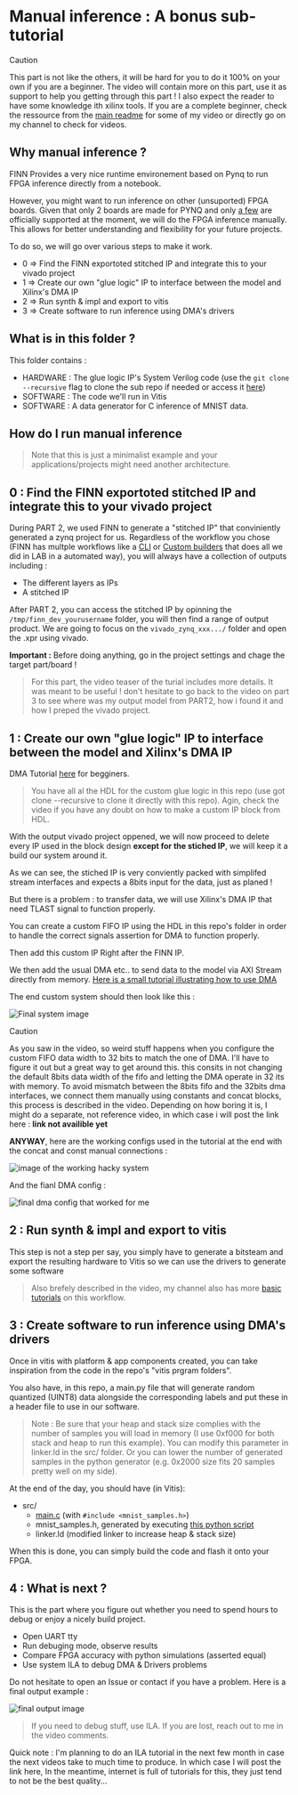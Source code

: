 # Manual inference : A bonus sub-tutorial

> [!CAUTION]
> This part is not like the others, it will be hard for you to do it 100% on your own if you are a beginner. The video will contain more on this part, use it as support to help you getting through this part ! I also expect the reader to have some knowledge ith xilinx tools. If you are a complete beginner, check the ressource from the [main readme](../README.md) for some of my video or directly go on my channel to check for videos.

## Why manual inference ?

FINN Provides a very nice runtime environement based on Pynq to run FPGA inference directly from a notebook.

However, you might want to run inference on other (unsuported) FPGA boards. Given that only 2 boards are made for PYNQ and only [a few](http://www.pynq.io/boards.html) are officially supported at the moment, we will do the FPGA inference manually.
This allows for better understanding and flexibility for your future projects.

To do so, we will go over various steps to make it work.

- 0 => Find the FINN exportoted stitched IP and integrate this to your vivado project
- 1 => Create our own "glue logic" IP to interface between the model and Xilinx's DMA IP
- 2 => Run synth & impl and export to vitis
- 3 => Create software to run inference using DMA's drivers

## What is in this folder ?

This folder contains :

- HARDWARE : The glue logic IP's System Verilog code (use  the ```git clone --recursive``` flag to clone the sub repo if needed or access it [here](https://github.com/0BAB1/Axi-Stream-FIFO-for-FINN))
- SOFTWARE : The code we'll run in Vitis
- SOFTWARE : A data generator for C inference of MNIST data.

## How do I run manual inference

> Note that this is just a minimalist example and your applications/projects might need another architecture.

## 0 : Find the FINN exportoted stitched IP and integrate this to your vivado project

During PART 2, we used FINN to generate a "stitched IP" that conviniently generated a zynq project for us. Regardless of the workflow you chose (FINN has multple workflows like a [CLI](https://finn.readthedocs.io/en/latest/command_line.html) or [Custom builders](https://finn.readthedocs.io/en/latest/command_line.html) that does all we did in LAB in a automated way), you will always have a collection of outputs including :

- The different layers as IPs
- A stitched IP

After PART 2, you can access the stitched IP by opinning the ```/tmp/finn_dev_yourusername``` folder, you will then find a range of output product.
We are going to focus on the ```vivado_zynq_xxx.../``` folder and open the .xpr using vivado.

**Important :** Before doing anything, go in the project settings and chage the target part/board !

> For this part, the video teaser of the turial includes more details. It was meant to be useful ! don't hesitate to go back to the video on part 3 to see where was my output model from PART2, how i found it and how I preped the vivado project.

## 1 : Create our own "glue logic" IP to interface between the model and Xilinx's DMA IP

DMA Tutorial [here](https://www.youtube.com/watch?v=aySO9jCKj9g) for begginers.

> You have all al the HDL for the custom glue logic in this repo (use got clone --recursive to clone it directly with this repo). Agin, check the video if you have any doubt on how to make a custom IP block from HDL.

With the output vivado project oppened, we will now proceed to delete every IP used in the block design **except for the stiched IP**, we will keep it a build our system around it.

As we can see, the stiched IP is very conviently packed with simplifed stream interfaces and expects a 8bits input for the data, just as planed !

But there is a problem : to transfer data, we will use Xilinx's DMA IP that need TLAST signal to function properly.

You can create a custom FIFO IP using the HDL in this repo's folder in order to handle the correct signals assertion for DMA to function properly.

Then add this custom IP Right after the FINN IP.

We then add the usual DMA etc.. to send data to the model via AXI Stream directly from memory. [Here is a small tutorial illustrating how to use DMA](https://www.youtube.com/watch?v=aySO9jCKj9g)

The end custom system should then look like this :

![Final system image](./final_custom_system.png)

> [!CAUTION]
> As you saw in the video, so weird stuff happens when you configure the custom FIFO data width to 32 bits to match the one of DMA. I'll have to figure it out but a great way to get around this.
> this consits in not changing the default 8bits data width of the fifo and letting the DMA operate in 32 its with memory.
> To avoid mismatch between the 8bits fifo and the 32bits dma interfaces, we connect them manually using constants and concat blocks, this process is
> described in the video. Depending on how boring it is, I might do a separate, not reference video, in which case i will post the link here : **link not availible yet**

**ANYWAY**, here are the working configs used in the tutorial at the end with the concat and const manual connections :

![image of the working hacky system](hack_bug.png)

And the fianl DMA config :

![final dma config that worked for me](working_dma_config.png)

## 2 : Run synth & impl and export to vitis

This step is not a step per say, you simply have to generate a bitsteam and export the resulting hardware to Vitis so we can use the drivers to generate some software

> Also brefely described in the video, my channel also has more [basic tutorials](https://www.youtube.com/watch?v=zJJTxOT37K4) on this workflow.

## 3 : Create software to run inference using DMA's drivers

Once in vitis with platform & app components created, you can take inspiration from the code in the repo's "vitis prgram folders".

You also have, in this repo, a main.py file that will generate random quantized (UINT8) data alongside the corresponding labels and put these in a header file to use in our software.

> Note : Be sure that your heap and stack size complies with the number of samples you will load in memory (I use 0xf000 for both stack and heap to run this example). You can modify this parameter in linker.ld in the src/ folder. Or you can lower the number of generated samples in the python generator (e.g. 0x2000 size fits 20 samples pretty well on my side).

At the end of the day, you should have (in Vitis):

- src/
  - [main.c](./vitis_software/main.c) (with ```#include <mnist_samples.h>```)
  - mnist_samples.h, generated by executing [this python script](./vitis_software/generate_test_data.py)
  - linker.ld (modified linker to increase heap & stack size)

When this is done, you can simply build the code and flash it onto your FPGA.

## 4 : What is next ?

This is the part where you figure out whether you need to spend hours to debug or enjoy a nicely build project.

- Open UART tty
- Run debuging mode, observe results
- Compare FPGA accuracy with python simulations (asserted equal)
- Use system ILA to debug DMA & Drivers problems

Do not hesitate to open an Issue or contact if you have a problem. Here is a final output example :

![final output image](final_output.png)

> If you need to debug stuff, use ILA. If you are lost, reach out to me in the video comments.

Quick note : I'm planning to do an ILA tutorial in the next few month in case the next videos take to much time to produce. In which case I will post the link here, In the meantime, internet is full of tutorials for this, they just tend to not be the best quality...